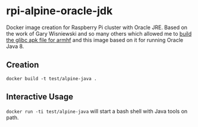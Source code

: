 # rpi-alpine-oracle-jdk

Docker image creation for Raspberry Pi cluster with Oracle JRE. Based on the work of Gary Wisniewski and so many others which allowed me to [build the glibc apk file for armhf](https://github.com/leannenorthrop/rpi-alpine-glibc) and this image based on it for running Oracle Java 8.

## Creation

`docker build -t test/alpine-java .`

## Interactive Usage

`docker run -ti test/alpine-java` will start a bash shell with Java tools on path.
